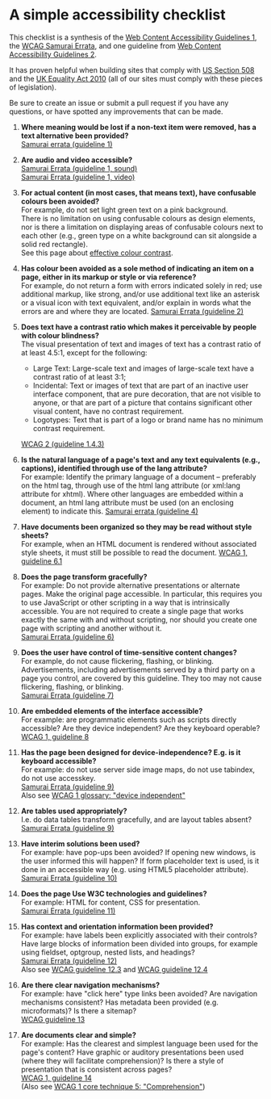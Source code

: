 A simple accessibility checklist
========================================

This checklist is a synthesis of the [Web Content Accessibility Guidelines 1], the [WCAG Samurai Errata], and one guideline from [Web Content Accessibility Guidelines 2].

It has proven helpful when building sites that comply with [US Section 508] and the [UK Equality Act 2010] \(all of our sites must comply with these pieces of legislation).

Be sure to create an issue or submit a pull request if you have any questions, or have spotted any improvements that can be made.

1. **Where meaning would be lost if a non-text item were removed, has a text alternative been provided?**  
   [Samurai errata (guideline 1)](http://www.wcagsamurai.org/erratas/errata-listing/#GL1)

1. **Are audio and video accessible?**  
   [Samurai Errata (guideline 1, sound)](http://www.wcagsamurai.org/erratas/errata-listing/#sound)  
   [Samurai Errata (guideline 1, video)](http://www.wcagsamurai.org/erratas/errata-listing/#video)

1. **For actual content (in most cases, that means text), have confusable colours been avoided?**  
   For example, do not set light green text on a pink background.  
   There is no limitation on using confusable colours as design elements, nor is there a limitation on displaying areas of confusable colours next to each other (e.g., green type on a white background can sit alongside a solid red rectangle).  
   See this page about [effective colour contrast](effective-colour-contrast.md).

1. **Has colour been avoided as a sole method of indicating an item on a page, either in its markup or style or via reference?**  
   For example, do not return a form with errors indicated solely in red; use additional markup, like strong, and/or use additional text like an asterisk or a visual icon with text equivalent, and/or explain in words what the errors are and where they are located.
   [Samurai Errata (guideline 2)](http://www.wcagsamurai.org/erratas/errata-listing/#GL2)

1. **Does text have a contrast ratio which makes it perceivable by people with colour blindness?**  
   The visual presentation of text and images of text has a contrast ratio of at least 4.5:1, except for the following:

   * Large Text: Large-scale text and images of large-scale text have a contrast ratio of at least 3:1;
   * Incidental: Text or images of text that are part of an inactive user interface component, that are pure decoration, that are not visible to anyone, or that are part of a picture that contains significant other visual content, have no contrast requirement.
   * Logotypes: Text that is part of a logo or brand name has no minimum contrast requirement.

   [WCAG 2 (guideline 1.4.3)](http://www.w3.org/TR/2008/REC-WCAG20-20081211/#visual-audio-contrast-contrast)

1. **Is the natural language of a page's text and any text equivalents (e.g., captions), identified through use of the lang attribute?**  
   For example: Identify the primary language of a document &ndash; preferably on the html tag, through use of the html lang attribute (or xml:lang attribute for xhtml). Where other languages are embedded within a document, an html lang attribute must be used (on an enclosing element) to indicate this.
   [Samurai errata (guideline 4)](http://www.wcagsamurai.org/erratas/errata-listing/#GL4)

1. **Have documents been organized so they may be read without style sheets?**  
   For example, when an HTML document is rendered without associated style sheets, it must still be possible to read the document.
   [WCAG 1, guideline 6.1](http://www.w3.org/TR/WCAG10/wai-pageauth.html#tech-order-style-sheets)

1. **Does the page transform gracefully?**  
   For example: Do not provide alternative presentations or alternate pages. Make the original page accessible. In particular, this requires you to use JavaScript or other scripting in a way that is intrinsically accessible. You are not required to create a single page that works exactly the same with and without scripting, nor should you create one page with scripting and another without it.  
   [Samurai Errata (guideline 6)](http://www.wcagsamurai.org/erratas/errata-listing/#GL6)

1. **Does the user have control of time-sensitive content changes?**  
   For example, do not cause flickering, flashing, or blinking. Advertisements, including advertisements served by a third party on a page you control, are covered by this guideline. They too may not cause flickering, flashing, or blinking.  
   [Samurai Errata (guideline 7)](http://www.wcagsamurai.org/erratas/errata-listing/#GL7)

1. **Are embedded elements of the interface accessible?**  
   For example: are programmatic elements such as scripts directly accessible? Are they device independent? Are they keyboard operable?  
   [WCAG 1, guideline 8](http://www.w3.org/TR/WCAG10/wai-pageauth.html#gl-own-interface)

1. **Has the page been designed for device-independence? E.g. is it keyboard accessible?**  
   For example: do not use server side image maps, do not use tabindex, do not use accesskey.  
   [Samurai Errata (guideline 9)](http://www.wcagsamurai.org/erratas/errata-listing/#GL9)  
   Also see [WCAG 1 glossary: "device independent"](http://www.w3.org/TR/WCAG10/wai-pageauth.html#device-independent)

1. **Are tables used appropriately?**  
   I.e. do data tables transform gracefully, and are layout tables absent?  
   [Samurai Errata (guideline 9)](http://www.wcagsamurai.org/erratas/errata-listing/#GL5)

1. **Have interim solutions been used?**  
   For example: have pop-ups been avoided? If opening new windows, is the user informed this will happen? If form placeholder text is used, is it done in an accessible way (e.g. using HTML5 placeholder attribute).  
   [Samurai Errata (guideline 10)](http://www.wcagsamurai.org/erratas/errata-listing/#GL10)

1. **Does the page Use W3C technologies and guidelines?**  
   For example: HTML for content, CSS for presentation.  
   [Samurai Errata (guideline 11)](http://www.wcagsamurai.org/erratas/errata-listing/#GL11)

1. **Has context and orientation information been provided?**  
   For example: have labels been explicitly associated with their controls?  
   Have large blocks of information been divided into groups, for example using fieldset, optgroup, nested lists, and headings?  
   [Samurai Errata (guideline 12)](http://www.wcagsamurai.org/erratas/errata-listing/#GL12)  
   Also see [WCAG guideline 12.3](http://www.w3.org/TR/WCAG10/wai-pageauth.html#tech-group-information) and [WCAG guideline 12.4](http://www.w3.org/TR/WCAG10/wai-pageauth.html#tech-associate-labels)

1. **Are there clear navigation mechanisms?**  
   For example: have "click here" type links been avoided? Are navigation mechanisms consistent? Has metadata been provided (e.g. microformats)? Is there a sitemap?  
   [WCAG guideline 13](http://www.w3.org/TR/WCAG10/wai-pageauth.html#gl-facilitate-navigation)

1. **Are documents clear and simple?**  
   For example: Has the clearest and simplest language been used for the page's content? Have graphic or auditory presentations been used (where they will facilitate comprehension)? Is there a style of presentation that is consistent across pages?  
   [WCAG 1, guideline 14](http://www.w3.org/TR/WCAG10/wai-pageauth.html#gl-facilitate-comprehension)  
   (Also see [WCAG 1 core technique 5: "Comprehension"](http://www.w3.org/TR/WCAG10-CORE-TECHS/#comprehension))

[US Section 508]: https://www.section508.gov/
[UK Equality Act 2010]: http://www.legislation.gov.uk/ukpga/2010/15/contents
[Web Content Accessibility Guidelines 1]: https://www.w3.org/TR/WCAG10/
[Web Content Accessibility Guidelines 2]: https://www.w3.org/TR/WCAG20/
[WCAG Samurai Errata]: http://www.wcagsamurai.org/erratas/introduction/
